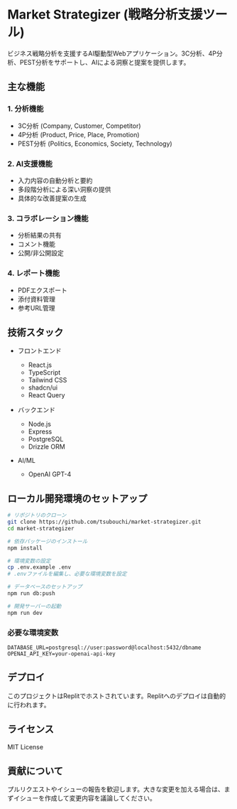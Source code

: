# Market Strategizer (戦略分析支援ツール)

ビジネス戦略分析を支援するAI駆動型Webアプリケーション。3C分析、4P分析、PEST分析をサポートし、AIによる洞察と提案を提供します。

## 主な機能

### 1. 分析機能
- 3C分析 (Company, Customer, Competitor)
- 4P分析 (Product, Price, Place, Promotion)
- PEST分析 (Politics, Economics, Society, Technology)

### 2. AI支援機能
- 入力内容の自動分析と要約
- 多段階分析による深い洞察の提供
- 具体的な改善提案の生成

### 3. コラボレーション機能
- 分析結果の共有
- コメント機能
- 公開/非公開設定

### 4. レポート機能
- PDFエクスポート
- 添付資料管理
- 参考URL管理

## 技術スタック

- フロントエンド
  - React.js
  - TypeScript
  - Tailwind CSS
  - shadcn/ui
  - React Query

- バックエンド
  - Node.js
  - Express
  - PostgreSQL
  - Drizzle ORM

- AI/ML
  - OpenAI GPT-4

## ローカル開発環境のセットアップ

```bash
# リポジトリのクローン
git clone https://github.com/tsubouchi/market-strategizer.git
cd market-strategizer

# 依存パッケージのインストール
npm install

# 環境変数の設定
cp .env.example .env
# .envファイルを編集し、必要な環境変数を設定

# データベースのセットアップ
npm run db:push

# 開発サーバーの起動
npm run dev
```

### 必要な環境変数

```
DATABASE_URL=postgresql://user:password@localhost:5432/dbname
OPENAI_API_KEY=your-openai-api-key
```

## デプロイ

このプロジェクトはReplitでホストされています。Replitへのデプロイは自動的に行われます。

## ライセンス

MIT License

## 貢献について

プルリクエストやイシューの報告を歓迎します。大きな変更を加える場合は、まずイシューを作成して変更内容を議論してください。
